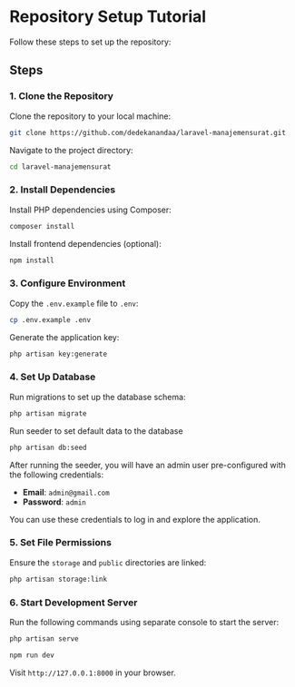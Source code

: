 # Repository Setup Tutorial

Follow these steps to set up the repository:

## Steps

### 1. Clone the Repository

Clone the repository to your local machine:

```bash
git clone https://github.com/dedekanandaa/laravel-manajemensurat.git
```

Navigate to the project directory:

```bash
cd laravel-manajemensurat
```

### 2. Install Dependencies

Install PHP dependencies using Composer:

```bash
composer install
```

Install frontend dependencies (optional):

```bash
npm install
```

### 3. Configure Environment

Copy the `.env.example` file to `.env`:

```bash
cp .env.example .env
```

Generate the application key:

```bash
php artisan key:generate
```

### 4. Set Up Database

Run migrations to set up the database schema:

```bash
php artisan migrate
```

Run seeder to set default data to the database

```bash
php artisan db:seed
```

After running the seeder, you will have an admin user pre-configured with the following credentials:

-   **Email**: `admin@gmail.com`
-   **Password**: `admin`

You can use these credentials to log in and explore the application.

### 5. Set File Permissions

Ensure the `storage` and `public` directories are linked:

```bash
php artisan storage:link
```

### 6. Start Development Server

Run the following commands using separate console to start the server:

```bash
php artisan serve
```

```bash
npm run dev
```

Visit `http://127.0.0.1:8000` in your browser.
